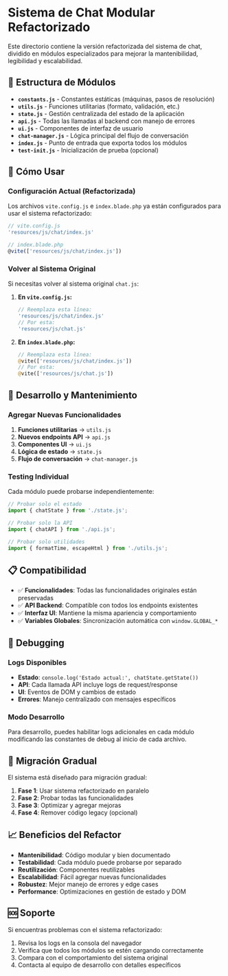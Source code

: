 # Sistema de Chat Modular Refactorizado

Este directorio contiene la versión refactorizada del sistema de chat, dividido en módulos especializados para mejorar la mantenibilidad, legibilidad y escalabilidad.

## 📁 Estructura de Módulos

- **`constants.js`** - Constantes estáticas (máquinas, pasos de resolución)
- **`utils.js`** - Funciones utilitarias (formato, validación, etc.)
- **`state.js`** - Gestión centralizada del estado de la aplicación
- **`api.js`** - Todas las llamadas al backend con manejo de errores
- **`ui.js`** - Componentes de interfaz de usuario
- **`chat-manager.js`** - Lógica principal del flujo de conversación
- **`index.js`** - Punto de entrada que exporta todos los módulos
- **`test-init.js`** - Inicialización de prueba (opcional)

## 🚀 Cómo Usar

### Configuración Actual (Refactorizada)

Los archivos `vite.config.js` e `index.blade.php` ya están configurados para usar el sistema refactorizado:

```javascript
// vite.config.js
'resources/js/chat/index.js'

// index.blade.php
@vite(['resources/js/chat/index.js'])
```

### Volver al Sistema Original

Si necesitas volver al sistema original `chat.js`:

1. **En `vite.config.js`:**
   ```javascript
   // Reemplaza esta línea:
   'resources/js/chat/index.js'
   // Por esta:
   'resources/js/chat.js'
   ```

2. **En `index.blade.php`:**
   ```php
   // Reemplaza esta línea:
   @vite(['resources/js/chat/index.js'])
   // Por esta:
   @vite(['resources/js/chat.js'])
   ```

## 🔧 Desarrollo y Mantenimiento

### Agregar Nuevas Funcionalidades

1. **Funciones utilitarias** → `utils.js`
2. **Nuevos endpoints API** → `api.js`
3. **Componentes UI** → `ui.js`
4. **Lógica de estado** → `state.js`
5. **Flujo de conversación** → `chat-manager.js`

### Testing Individual

Cada módulo puede probarse independientemente:

```javascript
// Probar solo el estado
import { chatState } from './state.js';

// Probar solo la API
import { chatAPI } from './api.js';

// Probar solo utilidades
import { formatTime, escapeHtml } from './utils.js';
```

## 📋 Compatibilidad

- ✅ **Funcionalidades**: Todas las funcionalidades originales están preservadas
- ✅ **API Backend**: Compatible con todos los endpoints existentes
- ✅ **Interfaz UI**: Mantiene la misma apariencia y comportamiento
- ✅ **Variables Globales**: Sincronización automática con `window.GLOBAL_*`

## 🐛 Debugging

### Logs Disponibles

- **Estado**: `console.log('Estado actual:', chatState.getState())`
- **API**: Cada llamada API incluye logs de request/response
- **UI**: Eventos de DOM y cambios de estado
- **Errores**: Manejo centralizado con mensajes específicos

### Modo Desarrollo

Para desarrollo, puedes habilitar logs adicionales en cada módulo modificando las constantes de debug al inicio de cada archivo.

## 🔄 Migración Gradual

El sistema está diseñado para migración gradual:

1. **Fase 1**: Usar sistema refactorizado en paralelo
2. **Fase 2**: Probar todas las funcionalidades
3. **Fase 3**: Optimizar y agregar mejoras
4. **Fase 4**: Remover código legacy (opcional)

## 📈 Beneficios del Refactor

- **Mantenibilidad**: Código modular y bien documentado
- **Testabilidad**: Cada módulo puede probarse por separado
- **Reutilización**: Componentes reutilizables
- **Escalabilidad**: Fácil agregar nuevas funcionalidades
- **Robustez**: Mejor manejo de errores y edge cases
- **Performance**: Optimizaciones en gestión de estado y DOM

## 🆘 Soporte

Si encuentras problemas con el sistema refactorizado:

1. Revisa los logs en la consola del navegador
2. Verifica que todos los módulos se estén cargando correctamente
3. Compara con el comportamiento del sistema original
4. Contacta al equipo de desarrollo con detalles específicos